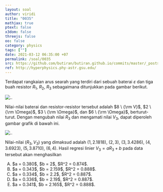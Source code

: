 ```yaml
---
layout: soal
author: viridi
title: "0035"
mathjax: true
ptext: false
x3dom: false
threejs: false
oo: false
category: physics
tags: [""]
date: 2021-03-12 06:35:00 +07
permalink: /soal/0035
src: https://github.com/butiran/butiran.github.io/commits/master/_posts/soal/03/2021-03-12-blank-5.md
ref: http://hyperphysics.phy-astr.gsu.edu/
---
```

Terdapat rangkaian arus searah yang terdiri dari sebuah baterai $\varepsilon$ dan tiga buah resistor $R_1$, $R_2$, $R_3$ sebagaimana ditunjukkan pada gambar berikut.

![..](/assets/img/soal/03/0030.png)

Nilai-nilai baterai dan resistor-resistor tersebut adalah $8 \ {\rm V}$, $2 \ {\rm \Omega}$, $3 \ {\rm \Omega}$, dan $6 \ {\rm \Omega}$, berturut-turut. Dengan mengubah nilai $R_3$ dan mengamati nilai $V_3$, dapat diperoleh gambar grafik di bawah ini.

![..](/assets/img/soal/03/0035.png)

Nilai-nilai $(R_3, V_3)$ yang dimaksud adalah $(1, 2.1818)$, $(2, 3)$, $(3, 3.4286)$, $(4, 3.6923)$, $(5, 3.8710)$, $(6, 4)$. Hasil regresi linier $V_3 = a R_3 + b$ pada data tersebut akan menghasilkan

<ol type="A">
<li>$a = 0.380$, $b = 2$, $R^2 = 0.874$.
<li>$a = 0.343$, $b = 2.159$, $R^2 = 0.888$.
<li>$a = 0.334$, $b = 2.2$, $R^2 = 0.887$.
<li>$a = 0.336$, $b = 2.19$, $R^2 = 0.887$.
<li>$a = 0.341$, $b = 2.165$, $R^2 = 0.888$.
